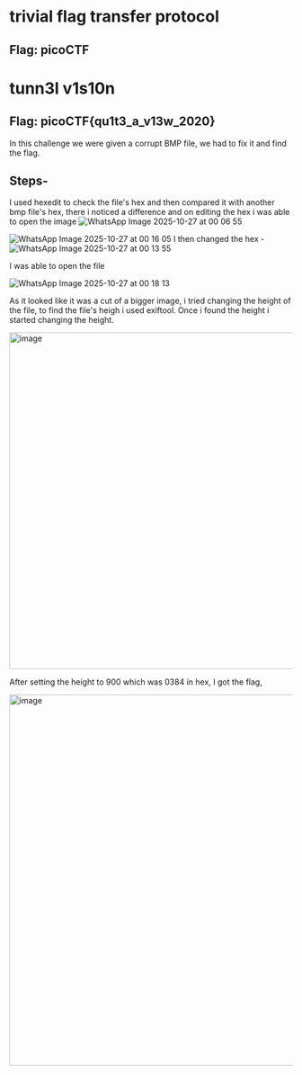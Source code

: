 # trivial flag transfer protocol
## Flag: picoCTF
# tunn3l v1s10n
## Flag: picoCTF{qu1t3_a_v13w_2020}
In this challenge we were given a corrupt BMP file, we had to fix it and find the flag.
## Steps- 
I used hexedit to check the file's hex and then compared it with another bmp file's hex, there i noticed a difference
and on editing the hex i was able to open the image
![WhatsApp Image 2025-10-27 at 00 06 55](https://github.com/user-attachments/assets/9f36fbbf-780c-43bc-b14b-78c76764b49e)

![WhatsApp Image 2025-10-27 at 00 16 05](https://github.com/user-attachments/assets/7d71fb64-51c6-40dc-832e-03fd82854d50)
I then changed the hex - 
![WhatsApp Image 2025-10-27 at 00 13 55](https://github.com/user-attachments/assets/25b00bd8-4022-41a6-babe-015f5a10b1b9)

I was able to open the file 

![WhatsApp Image 2025-10-27 at 00 18 13](https://github.com/user-attachments/assets/6ec336fe-8252-4877-85f5-30aa3d8a7cb9)

As it looked like it was a cut of a bigger image, i tried changing the height of the file, to find the file's heigh
i used exiftool. Once i found the height i started changing the height. 

<img width="544" height="599" alt="image" src="https://github.com/user-attachments/assets/a16732fc-50d0-4e2a-8667-e8a5728a4426" />

After setting the height to 900 which was 0384 in hex, I got the flag,

<img width="723" height="660" alt="image" src="https://github.com/user-attachments/assets/8f7b1896-41f4-4d10-8aea-6210891c1a23" />



